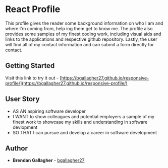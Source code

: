 # React Profile
This profile gives the reader some background information on who I am and where I'm coming from, help ing them get to know me. The profile also provides some samples of my finest coding work, including visual aids and links to the applications and respective github repository. Lastly, the user will find all of my contact information and can submit a form directly for contact.

## Getting Started
Visit this link to try it out - [https://bgallagher27.github.io/responsive-profile/](https://bgallagher27.github.io/responsive-profile/)

## User Story
* AS AN aspiring software developer
* I WANT to show colleagues and potential employers a sample of my finest work to showcase my skills and understanding in software devlopment
* SO THAT I can pursue and develop a career in software development

## Author
* **Brendan Gallagher** - [bgallagher27](https://github.com/bgallagher27)